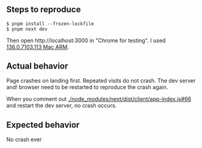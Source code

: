 #

## Steps to reproduce

```console
$ pnpm install --frozen-lockfile
$ pnpm next dev
```

Then open http://localhost:3000 in "Chrome for testing".
I used [136.0.7103.113 Mac ARM](https://storage.googleapis.com/chrome-for-testing-public/136.0.7103.113/mac-arm64/chrome-mac-arm64.zip).

## Actual behavior

Page crashes on landing first. Repeated visits do not crash.
The dev server and! browser need to be restarted to reproduce the crash again.

When you comment out [./node_modules/next/dist/client/app-index.js#66](./node_modules/next/dist/client/app-index.js#66) and restart the dev server, no crash occurs.

## Expected behavior

No crash ever
